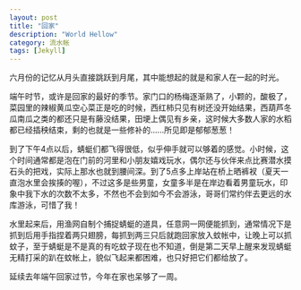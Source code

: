 ```yaml
---
layout: post
title: "回家"
description: "World Hellow"
category: 流水帐
tags: [Jekyll]
---
```


六月份的记忆从月头直接跳跃到月尾，其中能想起的就是和家人在一起的时光。

端午时节，或许是回家的最好的季节。家门口的杨梅逐渐熟了，小颗的，酸极了，菜园里的辣椒黄瓜空心菜正是吃的时候，西红柿只见有树还没开始结果，西葫芦冬瓜南瓜之类的都还只是有藤没结果，田埂上偶见有乡亲，这时候大多数人家的水稻都已经插秧结束，剩的也就是一些修补的......所见即是郁郁葱葱！

到了下午4点以后，蜻蜓们都飞得很低，似乎伸手就可以够着的感觉。小时候，这个时间通常都是泡在门前的河里和小朋友嬉戏玩水，偶尔还与伙伴来点比赛潜水摸石头的把戏，实际上那水也就到腰间深。到了5点多上岸站在桥上晒裤衩（夏天一直泡水里会挨揍的喔），不过这多是些男童，女童多半是在岸边看着男童玩水，印象中我下水的次数不太多，不然也不会到如今不会游泳，哥哥们常约伴去更远的水库游泳，可惜了我！

水里起来后，用渔网自制个捕捉蜻蜓的道具，任意网一网便能抓到，通常情况下是抓到后用手指捏着两只翅膀，每抓到两三只后就跑回家放入蚊帐中，让晚上可以抓蚊子，至于蜻蜓是不是真的有吃蚊子现在也不知道，倒是第二天早上醒来发现蜻蜓无精打采的趴在蚊帐上，貌似飞起来都困难，也只好把它们都给放了。



延续去年端午回家过节，今年在家也呆够了一周。